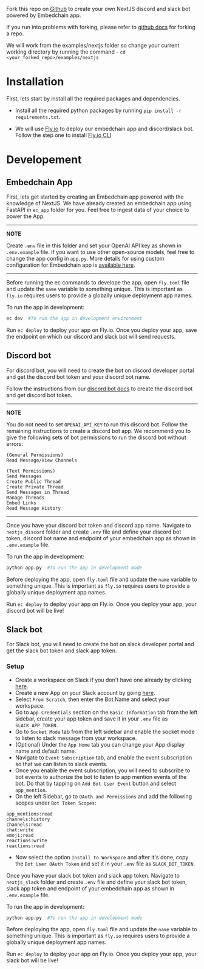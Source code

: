 Fork this repo on [Github](https://github.com/embedchain/embedchain) to create your own NextJS discord and slack bot powered by Embedchain app.

If you run into problems with forking, please refer to [github docs](https://docs.github.com/en/pull-requests/collaborating-with-pull-requests/working-with-forks/fork-a-repo) for forking a repo.

We will work from the examples/nextjs folder so change your current working directory by running the command - `cd <your_forked_repo>/examples/nextjs`

# Installation

First, lets start by install all the required packages and dependencies.

- Install all the required python packages by running `pip install -r requirements.txt`.

- We will use [Fly.io](https://fly.io/) to deploy our embedchain app and discord/slack bot. Follow the step one to install [Fly.io CLI](https://docs.embedchain.ai/deployment/fly_io#step-1-install-flyctl-command-line)

# Developement

## Embedchain App

First, lets get started by creating an Embedchain app powered with the knowledge of NextJS. We have already created an embedchain app using FastAPI in `ec_app` folder for you. Feel free to ingest data of your choice to power the App.

---
**NOTE**

Create `.env` file in this folder and set your OpenAI API key as shown in `.env.example` file. If you want to use other open-source models, feel free to change the app config in `app.py`. More details for using custom configuration for Embedchain app is [available here](https://docs.embedchain.ai/api-reference/advanced/configuration).

---

Before running the ec commands to develope the app, open `fly.toml` file and update the `name` variable to something unique. This is important as `fly.io` requires users to provide a globally unique deployment app names.

To run the app in development:

```bash
ec dev  #To run the app in development environment
```

Run `ec deploy` to deploy your app on Fly.io. Once you deploy your app, save the endpoint on which our discord and slack bot will send requests.


## Discord bot

For discord bot, you will need to create the bot on discord developer portal and get the discord bot token and your discord bot name.

Follow the instructions from our [discord bot docs](https://docs.embedchain.ai/examples/discord_bot) to create the discord bot and get discord bot token.

---
**NOTE**

You do not need to set `OPENAI_API_KEY` to run this discord bot. Follow the remaining instructions to create a discord bot app. We recommend you to give the following sets of bot permissions to run the discord bot without errors:

```
(General Permissions)
Read Message/View Channels

(Text Permissions)
Send Messages
Create Public Thread
Create Private Thread
Send Messages in Thread
Manage Threads
Embed Links
Read Message History
```
---

Once you have your discord bot token and discord app name. Navigate to `nextjs_discord` folder and create `.env` file and define your discord bot token, discord bot name and endpoint of your embedchain app as shown in `.env.example` file.

To run the app in development:

```bash
python app.py  #To run the app in development mode
```

Before deploying the app, open `fly.toml` file and update the `name` variable to something unique. This is important as `fly.io` requires users to provide a globally unique deployment app names.

Run `ec deploy` to deploy your app on Fly.io. Once you deploy your app, your discord bot will be live!


## Slack bot

For Slack bot, you will need to create the bot on slack developer portal and get the slack bot token and slack app token.

### Setup

- Create a workspace on Slack if you don't have one already by clicking [here](https://slack.com/intl/en-in/).
- Create a new App on your Slack account by going [here](https://api.slack.com/apps).
- Select `From Scratch`, then enter the Bot Name and select your workspace.
- Go to `App Credentials` section on the `Basic Information` tab from the left sidebar, create your app token and save it in your `.env` file as `SLACK_APP_TOKEN`.
- Go to `Socket Mode` tab from the left sidebar and enable the socket mode to listen to slack message from your workspace.
- (Optional) Under the `App Home` tab you can change your App display name and default name.
- Navigate to `Event Subscription` tab, and enable the event subscription so that we can listen to slack events.
- Once you enable the event subscription, you will need to subscribe to bot events to authorize the bot to listen to app mention events of the bot. Do that by tapping on `Add Bot User Event` button and select `app_mention`.
- On the left Sidebar, go to `OAuth and Permissions` and add the following scopes under `Bot Token Scopes`:
```text
app_mentions:read
channels:history
channels:read
chat:write
emoji:read
reactions:write
reactions:read
```
- Now select the option `Install to Workspace` and after it's done, copy the `Bot User OAuth Token` and set it in your `.env` file as `SLACK_BOT_TOKEN`.

Once you have your slack bot token and slack app token. Navigate to `nextjs_slack` folder and create `.env` file and define your slack bot token, slack app token and endpoint of your embedchain app as shown in `.env.example` file.

To run the app in development:

```bash
python app.py  #To run the app in development mode
```

Before deploying the app, open `fly.toml` file and update the `name` variable to something unique. This is important as `fly.io` requires users to provide a globally unique deployment app names.

Run `ec deploy` to deploy your app on Fly.io. Once you deploy your app, your slack bot will be live!
